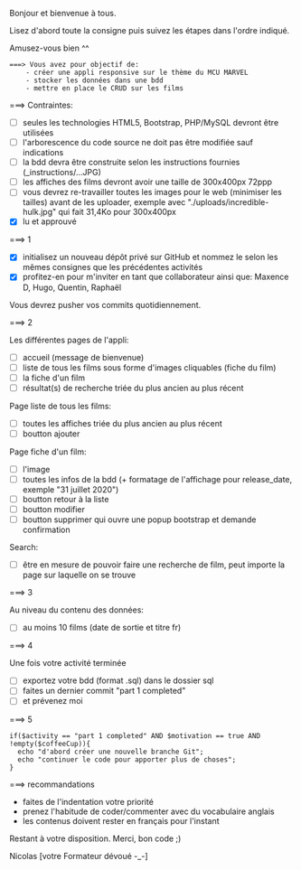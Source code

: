 Bonjour et bienvenue à tous.

Lisez d'abord toute la consigne puis suivez les étapes dans l'ordre indiqué.

Amusez-vous bien ^^

```
===> Vous avez pour objectif de:
    - créer une appli responsive sur le thème du MCU MARVEL
    - stocker les données dans une bdd
    - mettre en place le CRUD sur les films
```

===> Contraintes:

- [ ] seules les technologies HTML5, Bootstrap, PHP/MySQL devront être utilisées
- [ ] l'arborescence du code source ne doit pas être modifiée sauf indications
- [ ] la bdd devra être construite selon les instructions fournies (_instructions/...JPG)
- [ ] les affiches des films devront avoir une taille de 300x400px 72ppp
- [ ] vous devrez re-travailler toutes les images pour le web (minimiser les tailles) avant de les uploader, exemple avec "./uploads/incredible-hulk.jpg" qui fait 31,4Ko pour 300x400px
- [x] lu et approuvé

===> 1

- [x] initialisez un nouveau dépôt privé sur GitHub et nommez le selon les mêmes consignes que les précédentes activités
- [x] profitez-en pour m'inviter en tant que collaborateur ainsi que: Maxence D, Hugo, Quentin, Raphaël

Vous devrez pusher vos commits quotidiennement.

===> 2

Les différentes pages de l'appli:
- [ ] accueil (message de bienvenue)
- [ ] liste de tous les films sous forme d'images cliquables (fiche du film)
- [ ] la fiche d'un film
- [ ] résultat(s) de recherche triée du plus ancien au plus récent

Page liste de tous les films:
- [ ] toutes les affiches triée du plus ancien au plus récent
- [ ] boutton ajouter

Page fiche d'un film:
- [ ] l'image
- [ ] toutes les infos de la bdd (+ formatage de l'affichage pour release_date, exemple "31 juillet 2020")
- [ ] boutton retour à la liste
- [ ] boutton modifier
- [ ] boutton supprimer qui ouvre une popup bootstrap et demande confirmation

Search:
- [ ] être en mesure de pouvoir faire une recherche de film, peut importe la page sur laquelle on se trouve

===> 3

Au niveau du contenu des données:
- [ ] au moins 10 films (date de sortie et titre fr)

===> 4

Une fois votre activité terminée
- [ ] exportez votre bdd (format .sql) dans le dossier sql
- [ ] faites un dernier commit "part 1 completed"
- [ ] et prévenez moi

===> 5
```
if($activity == "part 1 completed" AND $motivation == true AND !empty($coffeeCup)){
  echo "d'abord créer une nouvelle branche Git";
  echo "continuer le code pour apporter plus de choses";
}
```

===> recommandations

- faites de l'indentation votre priorité
- prenez l'habitude de coder/commenter avec du vocabulaire anglais
- les contenus doivent rester en français pour l'instant

Restant à votre disposition.
Merci, bon code ;)

Nicolas
[votre Formateur dévoué -_-]
